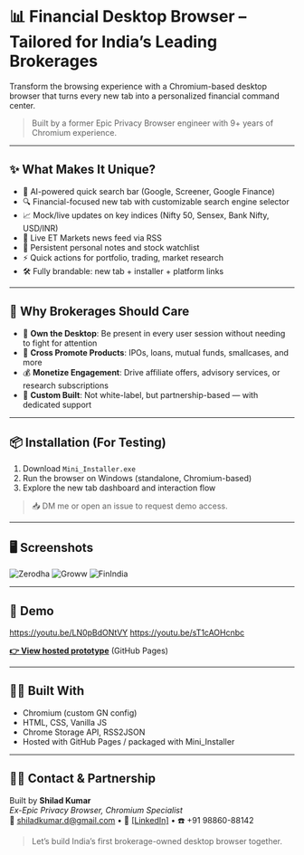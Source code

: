 # 📊 Financial Desktop Browser – Tailored for India’s Leading Brokerages

Transform the browsing experience with a Chromium-based desktop browser that turns every new tab into a personalized financial command center.

> Built by a former Epic Privacy Browser engineer with 9+ years of Chromium experience.

---

## ✨ What Makes It Unique?

- 🧠 AI-powered quick search bar (Google, Screener, Google Finance)
- 🔍 Financial-focused new tab with customizable search engine selector
- 📈 Mock/live updates on key indices (Nifty 50, Sensex, Bank Nifty, USD/INR)
- 📰 Live ET Markets news feed via RSS
- 🧾 Persistent personal notes and stock watchlist
- ⚡ Quick actions for portfolio, trading, market research
- 🛠️ Fully brandable: new tab + installer + platform links

---

## 💼 Why Brokerages Should Care

- 🚀 **Own the Desktop**: Be present in every user session without needing to fight for attention
- 📣 **Cross Promote Products**: IPOs, loans, mutual funds, smallcases, and more
- 💰 **Monetize Engagement**: Drive affiliate offers, advisory services, or research subscriptions
- 🤝 **Custom Built**: Not white-label, but partnership-based — with dedicated support

---

## 📦 Installation (For Testing)

1. Download `Mini_Installer.exe`
2. Run the browser on Windows (standalone, Chromium-based)
3. Explore the new tab dashboard and interaction flow

> 📥 DM me or open an issue to request demo access.

---

## 🖥️ Screenshots

> 
![Zerodha](https://github.com/user-attachments/assets/4b823c28-e5b4-4808-99dc-b57e16062623)
![Groww](https://github.com/user-attachments/assets/28d7cee0-3d3a-4aa2-839c-a3f0abcf4533)
![FinIndia](https://github.com/user-attachments/assets/04615c13-d602-46ca-a7ba-f6035f5c23b7)

---

## 🔗 Demo
https://youtu.be/LN0pBdONtVY
https://youtu.be/sT1cAOHcnbc

**[👉 View hosted prototype](#)** (GitHub Pages)

---

## 👨‍💻 Built With

- Chromium (custom GN config)
- HTML, CSS, Vanilla JS
- Chrome Storage API, RSS2JSON
- Hosted with GitHub Pages / packaged with Mini_Installer

---

## 🙋‍♂️ Contact & Partnership

Built by **Shilad Kumar**\
_Ex-Epic Privacy Browser, Chromium Specialist_\
📧 shiladkumar.d@gmail.com • 🔗 [[LinkedIn]](https://www.linkedin.com/in/shilad-kumar-devaramani-9a277817/) • ☎️ +91 98860-88142
> Let’s build India’s first brokerage-owned desktop browser together.
